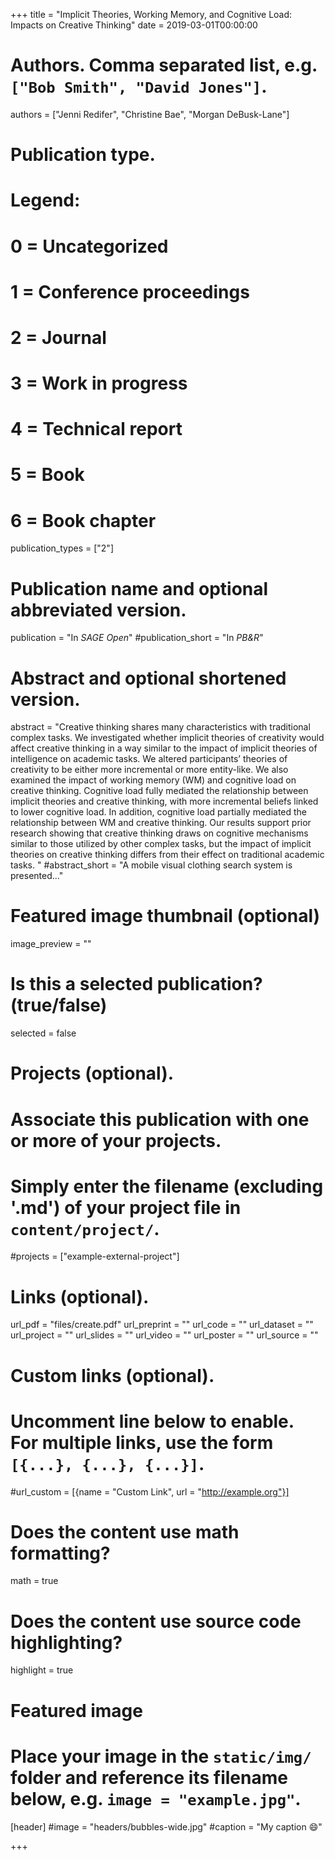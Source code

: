 +++
title = "Implicit Theories, Working Memory, and Cognitive Load: Impacts on Creative Thinking"
date = 2019-03-01T00:00:00

# Authors. Comma separated list, e.g. `["Bob Smith", "David Jones"]`.
authors = ["Jenni Redifer", "Christine Bae", "Morgan DeBusk-Lane"]

# Publication type.
# Legend:
# 0 = Uncategorized
# 1 = Conference proceedings
# 2 = Journal
# 3 = Work in progress
# 4 = Technical report
# 5 = Book
# 6 = Book chapter
publication_types = ["2"]

# Publication name and optional abbreviated version.
publication = "In *SAGE Open*"
#publication_short = "In *PB&R*"

# Abstract and optional shortened version.
abstract = "Creative thinking shares many characteristics with traditional complex tasks. We investigated whether implicit theories of creativity would affect creative thinking in a way similar to the impact of implicit theories of intelligence on academic tasks. We altered participants’ theories of creativity to be either more incremental or more entity-like. We also examined the impact of working memory (WM) and cognitive load on creative thinking. Cognitive load fully mediated the relationship between implicit theories and creative thinking, with more incremental beliefs linked to lower cognitive load. In addition, cognitive load partially mediated the relationship between WM and creative thinking. Our results support prior research showing that creative thinking draws on cognitive mechanisms similar to those utilized by other complex tasks, but the impact of implicit theories on creative thinking differs from their effect on traditional academic tasks.
"
#abstract_short = "A mobile visual clothing search system is presented..."

# Featured image thumbnail (optional)
image_preview = ""

# Is this a selected publication? (true/false)
selected = false

# Projects (optional).
#   Associate this publication with one or more of your projects.
#   Simply enter the filename (excluding '.md') of your project file in `content/project/`.
#projects = ["example-external-project"]

# Links (optional).
url_pdf = "files/create.pdf"
url_preprint = ""
url_code = ""
url_dataset = ""
url_project = ""
url_slides = ""
url_video = ""
url_poster = ""
url_source = ""

# Custom links (optional).
#   Uncomment line below to enable. For multiple links, use the form `[{...}, {...}, {...}]`.
#url_custom = [{name = "Custom Link", url = "http://example.org"}]

# Does the content use math formatting?
math = true

# Does the content use source code highlighting?
highlight = true

# Featured image
# Place your image in the `static/img/` folder and reference its filename below, e.g. `image = "example.jpg"`.
[header]
#image = "headers/bubbles-wide.jpg"
#caption = "My caption :smile:"

+++


